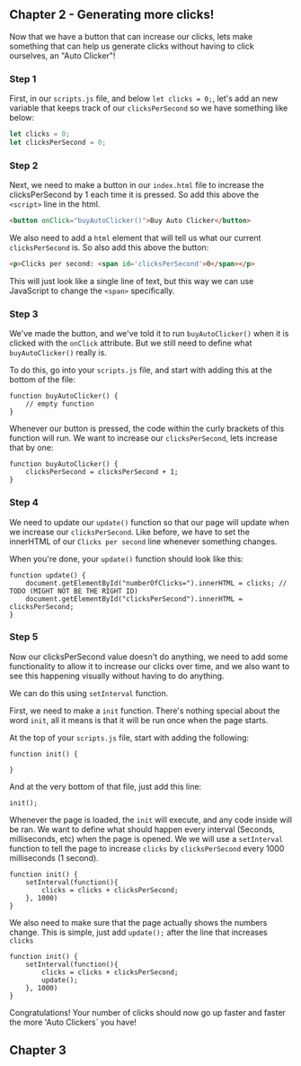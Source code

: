 ## Chapter 2 - Generating more clicks!

Now that we have a button that can increase our clicks, lets make something that can help us generate clicks without having to click ourselves, an "Auto Clicker"!

### Step 1

First, in our `scripts.js` file, and below `let clicks = 0;`, let's add an new variable that keeps track of our `clicksPerSecond` so we have something like below:

```js
let clicks = 0;
let clicksPerSecond = 0;
```

### Step 2

Next, we need to make a button in our `index.html` file to increase the clicksPerSecond by 1 each time it is pressed. So add this above the `<script>` line in the html.

```html
<button onClick="buyAutoClicker()">Buy Auto Clicker</button>
```

We also need to add a `html` element that will tell us what our current `clicksPerSecond` is. So also add this above the button:

```html
<p>Clicks per second: <span id='clicksPerSecond'>0</span></p>
```

This will just look like a single line of text, but this way we can use JavaScript to change the `<span>` specifically.

### Step 3

We've made the button, and we've told it to run `buyAutoClicker()` when it is clicked with the `onClick` attribute. But we still need to define what `buyAutoClicker()` really is. 

To do this, go into your `scripts.js` file, and start with adding this at the bottom of the file:

```JS
function buyAutoClicker() {
    // empty function
}
```

Whenever our button is pressed, the code within the curly brackets of this function will run. We want to increase our `clicksPerSecond`, lets increase that by one:

```JS
function buyAutoClicker() {
    clicksPerSecond = clicksPerSecond + 1;
}
```

### Step 4

We need to update our `update()` function so that our page will update when we increase our `clicksPerSecond`. Like before, we have to set the innerHTML of our `Clicks per second` line whenever something changes. 

When you're done, your `update()` function should look like this:
```JS
function update() {
    document.getElementById("numberOfClicks=").innerHTML = clicks; // TODO (MIGHT NOT BE THE RIGHT ID)
    document.getElementById("clicksPerSecond").innerHTML = clicksPerSecond;
}
```

### Step 5

Now our clicksPerSecond value doesn't do anything, we need to add some functionality to allow it to increase our clicks over time, and we also want to see this happening visually without having to do anything.

We can do this using `setInterval` function.

First, we need to make a `init` function. There's nothing special about the word `init`, all it means is that it will be run once when the page starts.

At the top of your `scripts.js` file, start with adding the following:
```JS
function init() {

}
```

And at the very bottom of that file, just add this line:

```JS
init();
```

Whenever the page is loaded, the `init` will execute, and any code inside will be ran. We want to define what should happen every interval (Seconds, milliseconds, etc) when the page is opened. We we will use a `setInterval` function to tell the page to increase `clicks` by `clicksPerSecond` every 1000 milliseconds (1 second).

```JS
function init() {
    setInterval(function(){
        clicks = clicks + clicksPerSecond;
    }, 1000)
}
```

We also need to make sure that the page actually shows the numbers change. This is simple, just add `update();` after the line that increases `clicks`

```JS
function init() {
    setInterval(function(){
        clicks = clicks + clicksPerSecond;
        update();
    }, 1000)
}
```

Congratulations! Your number of clicks should now go up faster and faster the more 'Auto Clickers` you have!

## Chapter 3